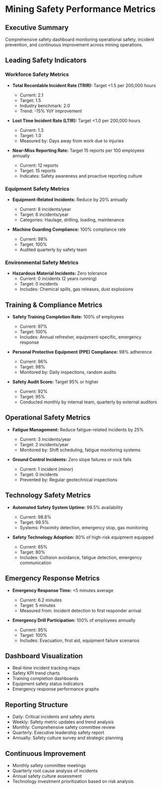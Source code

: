 # Mining Safety Performance Metrics

## Executive Summary
Comprehensive safety dashboard monitoring operational safety, incident prevention, and continuous improvement across mining operations.

## Leading Safety Indicators

### Workforce Safety Metrics
- **Total Recordable Incident Rate (TRIR):** Target <1.5 per 200,000 hours
  - Current: 2.1
  - Target: 1.5
  - Industry benchmark: 2.0
  - Trend: -15% YoY improvement

- **Lost Time Incident Rate (LTIR):** Target <1.0 per 200,000 hours
  - Current: 1.3
  - Target: 1.0
  - Measured by: Days away from work due to injuries

- **Near-Miss Reporting Rate:** Target 15 reports per 100 employees annually
  - Current: 12 reports
  - Target: 15 reports
  - Indicates: Safety awareness and proactive reporting culture

### Equipment Safety Metrics
- **Equipment-Related Incidents:** Reduce by 20% annually
  - Current: 8 incidents/year
  - Target: 6 incidents/year
  - Categories: Haulage, drilling, loading, maintenance

- **Machine Guarding Compliance:** 100% compliance rate
  - Current: 98%
  - Target: 100%
  - Audited quarterly by safety team

### Environmental Safety Metrics
- **Hazardous Material Incidents:** Zero tolerance
  - Current: 0 incidents (2 years running)
  - Target: 0 incidents
  - Includes: Chemical spills, gas releases, dust explosions

## Training & Compliance Metrics
- **Safety Training Completion Rate:** 100% of employees
  - Current: 97%
  - Target: 100%
  - Includes: Annual refresher, equipment-specific, emergency response

- **Personal Protective Equipment (PPE) Compliance:** 98% adherence
  - Current: 96%
  - Target: 98%
  - Monitored by: Daily inspections, random audits

- **Safety Audit Score:** Target 95% or higher
  - Current: 92%
  - Target: 95%
  - Conducted monthly by internal team, quarterly by external auditors

## Operational Safety Metrics
- **Fatigue Management:** Reduce fatigue-related incidents by 25%
  - Current: 3 incidents/year
  - Target: 2 incidents/year
  - Monitored by: Shift scheduling, fatigue monitoring systems

- **Ground Control Incidents:** Zero slope failures or rock falls
  - Current: 1 incident (minor)
  - Target: 0 incidents
  - Prevented by: Regular geotechnical inspections

## Technology Safety Metrics
- **Automated Safety System Uptime:** 99.5% availability
  - Current: 98.8%
  - Target: 99.5%
  - Systems: Proximity detection, emergency stop, gas monitoring

- **Safety Technology Adoption:** 80% of high-risk equipment equipped
  - Current: 65%
  - Target: 80%
  - Includes: Collision avoidance, fatigue detection, emergency communication

## Emergency Response Metrics
- **Emergency Response Time:** <5 minutes average
  - Current: 6.2 minutes
  - Target: 5 minutes
  - Measured from: Incident detection to first responder arrival

- **Emergency Drill Participation:** 100% of employees annually
  - Current: 95%
  - Target: 100%
  - Includes: Evacuation, first aid, equipment failure scenarios

## Dashboard Visualization
- Real-time incident tracking maps
- Safety KPI trend charts
- Training completion dashboards
- Equipment safety status indicators
- Emergency response performance graphs

## Reporting Structure
- Daily: Critical incidents and safety alerts
- Weekly: Safety metric updates and trend analysis
- Monthly: Comprehensive safety committee review
- Quarterly: Executive leadership safety report
- Annually: Safety culture survey and strategic planning

## Continuous Improvement
- Monthly safety committee meetings
- Quarterly root cause analysis of incidents
- Annual safety culture assessment
- Technology investment prioritization based on risk analysis
